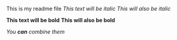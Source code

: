 This is my readme file
*This text will be italic*
_This will also be italic_

**This text will be bold**
__This will also be bold__

_You **can** combine them_
